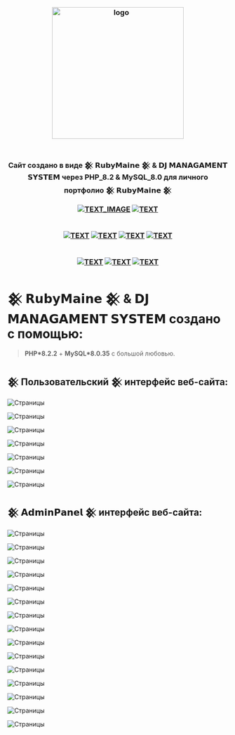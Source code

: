 <h3 align="center">
<br />
<img src="https://rubymaine.000webhostapp.com/rubymaine/my.rubymaine.DJ.MANAGAMENT.SYSTEM/00.png" alt="logo" width="300" />
<br />
<br />
<br />
Cайт создано в виде 𒆜 𝗥𝘂𝗯𝘆𝗠𝗮𝗶𝗻𝗲 𒆜 & 𝗗𝗝 𝗠𝗔𝗡𝗔𝗚𝗔𝗠𝗘𝗡𝗧 𝗦𝗬𝗦𝗧𝗘𝗠 через PHP_8.2 & MySQL_8.0 для личного портфолио 𒆜 𝗥𝘂𝗯𝘆𝗠𝗮𝗶𝗻𝗲 𒆜

[![TEXT_IMAGE](https://img.shields.io/badge/GitHub-EE0000??style=for-the-badge&logo=github&logoColor=white)](https://github.com/)
[![TEXT](https://img.shields.io/badge/LICENSE:_MIT/APACHE-v2.0-EE0000??style=for-the-badge&logo=LibreOffice&logoColor=white)](#)
<br /><br /><br />
[![TEXT](https://img.shields.io/badge/PHP_версия:-v8.2.2-EE0000??style=for-the-badge&logo=php&logoColor=blue)](#)
[![TEXT](https://img.shields.io/badge/MySQL_версия:-v8.0.35-EE0000??style=for-the-badge&logo=mysql&logoColor=white)](#)
[![TEXT](https://img.shields.io/badge/Bootstrap_версия:-v5.3-EE0000??style=for-the-badge&logo=bootstrap&logoColor=blue)](#)
[![TEXT](https://img.shields.io/badge/VUE.JS_версия:-v3.3.4-EE0000??style=for-the-badge&logo=vue.js&logoColor=#4FC08D)](#)
<br /><br /><br />
[![TEXT](https://img.shields.io/badge/Телеграм_Канал:-@RUBYMAINE-EE0000??style=for-the-badge&logo=telegram&logoColor=blue)](https://t.me/rubymaine)
[![TEXT](https://img.shields.io/badge/Автор:-RUBYMAINE-CC342D??style=for-the-badge&logo=ruby&logoColor=white)](#)
[![TEXT](https://img.shields.io/badge/Дата_и_время_разработки:-[𝟬𝟮.𝟬𝟴.𝟮𝟬𝟮𝟯]-EE0000??style=for-the-badge&logo=rescuetime&logoColor=blue)](#)

</h3>


# 𒆜 𝗥𝘂𝗯𝘆𝗠𝗮𝗶𝗻𝗲 𒆜 & 𝗗𝗝 𝗠𝗔𝗡𝗔𝗚𝗔𝗠𝗘𝗡𝗧 𝗦𝗬𝗦𝗧𝗘𝗠 создано с помощью:
> **PHP*8.2.2** + **MySQL*8.0.35** с большой любовью.


## 𒆜 Пользовательский 𒆜 интерфейс веб-сайта:
![Страницы](https://rubymaine.000webhostapp.com/rubymaine/my.rubymaine.DJ.MANAGAMENT.SYSTEM/01.jpg?raw=true)

![Страницы](https://rubymaine.000webhostapp.com/rubymaine/my.rubymaine.DJ.MANAGAMENT.SYSTEM/02.jpg?raw=true)

![Страницы](https://rubymaine.000webhostapp.com/rubymaine/my.rubymaine.DJ.MANAGAMENT.SYSTEM/03.jpg?raw=true)

![Страницы](https://rubymaine.000webhostapp.com/rubymaine/my.rubymaine.DJ.MANAGAMENT.SYSTEM/04.jpg?raw=true)

![Страницы](https://rubymaine.000webhostapp.com/rubymaine/my.rubymaine.DJ.MANAGAMENT.SYSTEM/05.jpg?raw=true)

![Страницы](https://rubymaine.000webhostapp.com/rubymaine/my.rubymaine.DJ.MANAGAMENT.SYSTEM/06.jpg?raw=true)

![Страницы](https://rubymaine.000webhostapp.com/rubymaine/my.rubymaine.DJ.MANAGAMENT.SYSTEM/07.jpg?raw=true)

## 𒆜 𝗔𝗱𝗺𝗶𝗻𝗣𝗮𝗻𝗲𝗹 𒆜 интерфейс веб-сайта:
![Страницы](https://rubymaine.000webhostapp.com/rubymaine/my.rubymaine.DJ.MANAGAMENT.SYSTEM/08.jpg?raw=true)

![Страницы](https://rubymaine.000webhostapp.com/rubymaine/my.rubymaine.DJ.MANAGAMENT.SYSTEM/09.jpg?raw=true)

![Страницы](https://rubymaine.000webhostapp.com/rubymaine/my.rubymaine.DJ.MANAGAMENT.SYSTEM/10.jpg?raw=true)

![Страницы](https://rubymaine.000webhostapp.com/rubymaine/my.rubymaine.DJ.MANAGAMENT.SYSTEM/11.jpg?raw=true)

![Страницы](https://rubymaine.000webhostapp.com/rubymaine/my.rubymaine.DJ.MANAGAMENT.SYSTEM/12.jpg?raw=true)

![Страницы](https://rubymaine.000webhostapp.com/rubymaine/my.rubymaine.DJ.MANAGAMENT.SYSTEM/13.jpg?raw=true)

![Страницы](https://rubymaine.000webhostapp.com/rubymaine/my.rubymaine.DJ.MANAGAMENT.SYSTEM/14.jpg?raw=true)

![Страницы](https://rubymaine.000webhostapp.com/rubymaine/my.rubymaine.DJ.MANAGAMENT.SYSTEM/15.jpg?raw=true)

![Страницы](https://rubymaine.000webhostapp.com/rubymaine/my.rubymaine.DJ.MANAGAMENT.SYSTEM/16.jpg?raw=true)

![Страницы](https://rubymaine.000webhostapp.com/rubymaine/my.rubymaine.DJ.MANAGAMENT.SYSTEM/17.jpg?raw=true)

![Страницы](https://rubymaine.000webhostapp.com/rubymaine/my.rubymaine.DJ.MANAGAMENT.SYSTEM/18.jpg?raw=true)

![Страницы](https://rubymaine.000webhostapp.com/rubymaine/my.rubymaine.DJ.MANAGAMENT.SYSTEM/19.jpg?raw=true)

![Страницы](https://rubymaine.000webhostapp.com/rubymaine/my.rubymaine.DJ.MANAGAMENT.SYSTEM/20.jpg?raw=true)

![Страницы](https://rubymaine.000webhostapp.com/rubymaine/my.rubymaine.DJ.MANAGAMENT.SYSTEM/21.jpg?raw=true)

![Страницы](https://rubymaine.000webhostapp.com/rubymaine/my.rubymaine.DJ.MANAGAMENT.SYSTEM/22.jpg?raw=true)